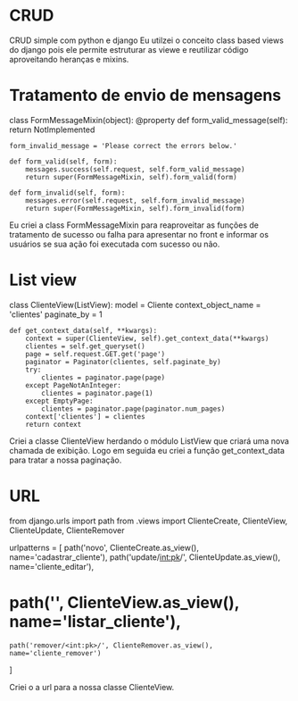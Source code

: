 # CRUD
CRUD simple com python e django
Eu utilzei o conceito class based views do django pois ele permite estruturar as viewe e reutilizar código aproveitando heranças e mixins. 

# Tratamento de envio de mensagens

class FormMessageMixin(object):
    @property
    def form_valid_message(self):
        return NotImplemented

    form_invalid_message = 'Please correct the errors below.'

    def form_valid(self, form):
        messages.success(self.request, self.form_valid_message)
        return super(FormMessageMixin, self).form_valid(form)

    def form_invalid(self, form):
        messages.error(self.request, self.form_invalid_message)
        return super(FormMessageMixin, self).form_invalid(form)

Eu criei a class FormMessageMixin para reaproveitar as funções de tratamento de sucesso ou falha para apresentar no front e informar os usuários se sua ação foi executada com sucesso ou não. 

# List view
class ClienteView(ListView):
    model = Cliente
    context_object_name = 'clientes'
    paginate_by = 1
    
    def get_context_data(self, **kwargs):
        context = super(ClienteView, self).get_context_data(**kwargs)
        clientes = self.get_queryset()
        page = self.request.GET.get('page')
        paginator = Paginator(clientes, self.paginate_by)
        try:
            clientes = paginator.page(page)
        except PageNotAnInteger:
            clientes = paginator.page(1)
        except EmptyPage:
            clientes = paginator.page(paginator.num_pages)
        context['clientes'] = clientes
        return context

Criei a classe ClienteView herdando o módulo ListView que criará uma nova chamada de exibição. Logo em seguida eu criei a função get_context_data para tratar a nossa paginação. 

# URL

from django.urls import path
from .views import  ClienteCreate, ClienteView, ClienteUpdate, ClienteRemover


urlpatterns = [
    path('novo', ClienteCreate.as_view(), name='cadastrar_cliente'),
    path('update/<int:pk>/', ClienteUpdate.as_view(), name='cliente_editar'),
#    path('', ClienteView.as_view(), name='listar_cliente'),
    path('remover/<int:pk>/', ClienteRemover.as_view(), name='cliente_remover')
 
]

Criei o a url para a nossa classe ClienteView. 

